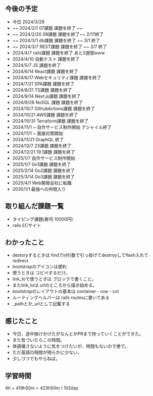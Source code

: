 ## 今後の予定
- 今日 2024/3/29
- ~~ 2024/2/1 07課題 課題を終了 ~~
- ~~ 2024/2/20 08課題 課題を終了~~ 2/17終了
- ~~ 2024/3/1 db課題 課題を終了 ~~ 3/1 終了
- ~~ 2024/3/7 REST課題 課題を終了 ~~ 3/7 終了
- 2024/4/7 rails課題 課題を終了 あと2週間www
- 2024/4/10 自動テスト 課題を終了
- 2024/5/7 JS 課題を終了
- 2024/6/14 React課題 課題を終了
- 2024/6/17 Webセキュリティ課題 課題を終了
- 2024/7/21 SPA課題 課題を終了
- 2024/8/21 TS課題 課題を終了
- 2024/9/14 Next.js課題 課題を終了
- 2024/9/28 NoSQL 課題 課題を終了
- 2024/10/7 GithubActions課題 課題を終了
- 2024/10/21 AWS課題 課題を終了
- 2024/10/31 Terraform課題 課題を終了
- 2024/11/1 ~ 自作サービス制作開始 アジャイル終了
- 2024/11/1 ~ 面接対策開始
- 2024/11/21 GraphQL 終了
- 2024/12/7 23課題 課題を終了
- 2024/12/21 19.1課題 課題を終了
- 2025/1/7 自作サービス制作開始
- 2025/1/7 Go1課題 課題を終了
- 2025/2/14 Go2課題 課題を終了
- 2025/3/14 Go3課題 課題を終了
- 2025/4/1 Web開発会社に転職
- 2030/1/1 最強への仲間入り

## 取り組んだ課題一覧
- タイピング課題(寿司 10000円)
- rails ECサイト 
## わかったこと
- destoryするときは findでid引数で引っ掛けてdestroyしてflash入れてredirect
- bootstrapのアイコンは便利
- 使うときは コピペするだけ。
- link_toで使うときは ブロックで書くこと。
- またlink_toは urlのところから描き始める。
- bootstrapのレイアウトの基本は container - row - col 
- ルーティングヘルパーは rails routesに書いてある
- _pathとか_urlとして記載する
## 感じたこと
- 今日、途中挫けかけたがなんとかPRまで持っていくことができた。
- また気づいたらこの時間。
- 体調壊さないように気をつけたいが、時間もないので巻で。
- ただ英語の時間が明らかに少ない。
- 少しづつでもやらねば。
## 学習時間
4h + 419h50m 
= 423h50m / 102day
